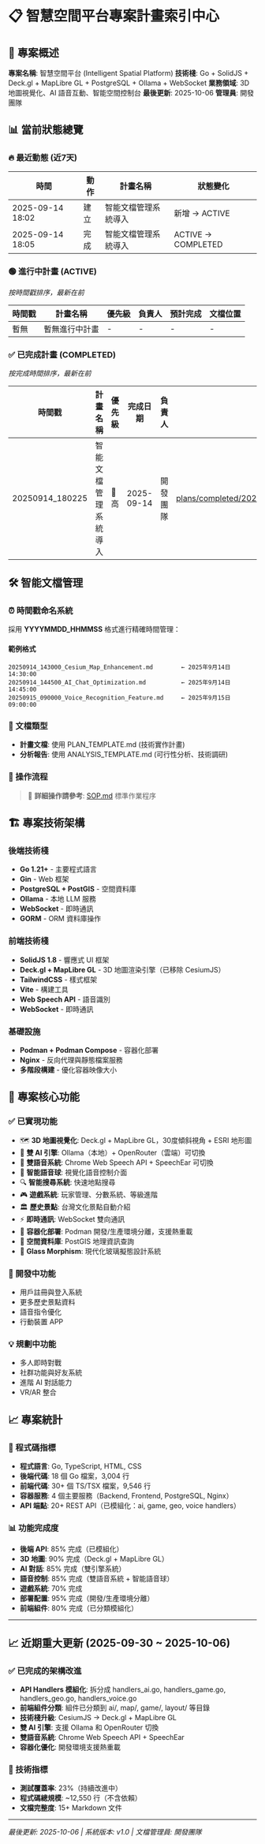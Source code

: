 # 📋 智慧空間平台專案計畫索引中心

## 🎯 專案概述
**專案名稱**: 智慧空間平台 (Intelligent Spatial Platform)
**技術棧**: Go + SolidJS + Deck.gl + MapLibre GL + PostgreSQL + Ollama + WebSocket
**業務領域**: 3D 地圖視覺化、AI 語音互動、智能空間控制台
**最後更新**: 2025-10-06
**管理員**: 開發團隊

## 📊 當前狀態總覽

### 🔥 最近動態 (近7天)
| 時間 | 動作 | 計畫名稱 | 狀態變化 |
|------|------|---------|----------|
| 2025-09-14 18:02 | 建立 | 智能文檔管理系統導入 | 新增 → ACTIVE |
| 2025-09-14 18:05 | 完成 | 智能文檔管理系統導入 | ACTIVE → COMPLETED |

### 🟢 進行中計畫 (ACTIVE)
*按時間戳排序，最新在前*

| 時間戳 | 計畫名稱 | 優先級 | 負責人 | 預計完成 | 文檔位置 |
|-------|---------|--------|---------|----------|----------|
| 暫無 | 暫無進行中計畫 | - | - | - | - |

### ✅ 已完成計畫 (COMPLETED)
*按完成時間排序，最新在前*

| 時間戳 | 計畫名稱 | 優先級 | 完成日期 | 負責人 | 文檔位置 |
|-------|---------|--------|----------|---------|----------|
| 20250914_180225 | 智能文檔管理系統導入 | 🔴高 | 2025-09-14 | 開發團隊 | [plans/completed/20250914_180225_Document_Management_System_Implementation.md](./plans/completed/20250914_180225_Document_Management_System_Implementation.md) |

## 🛠️ 智能文檔管理

### ⏰ 時間戳命名系統
採用 **YYYYMMDD_HHMMSS** 格式進行精確時間管理：

#### 範例格式
```
20250914_143000_Cesium_Map_Enhancement.md        ← 2025年9月14日 14:30:00
20250914_144500_AI_Chat_Optimization.md          ← 2025年9月14日 14:45:00
20250915_090000_Voice_Recognition_Feature.md     ← 2025年9月15日 09:00:00
```

### 📝 文檔類型
- **計畫文檔**: 使用 PLAN_TEMPLATE.md (技術實作計畫)
- **分析報告**: 使用 ANALYSIS_TEMPLATE.md (可行性分析、技術調研)

### 🔄 操作流程
> 📖 **詳細操作請參考**: [SOP.md](./SOP.md) 標準作業程序

## 🏗️ 專案技術架構

### 後端技術棧
- **Go 1.21+** - 主要程式語言
- **Gin** - Web 框架
- **PostgreSQL + PostGIS** - 空間資料庫
- **Ollama** - 本地 LLM 服務
- **WebSocket** - 即時通訊
- **GORM** - ORM 資料庫操作

### 前端技術棧
- **SolidJS 1.8** - 響應式 UI 框架
- **Deck.gl + MapLibre GL** - 3D 地圖渲染引擎（已移除 CesiumJS）
- **TailwindCSS** - 樣式框架
- **Vite** - 構建工具
- **Web Speech API** - 語音識別
- **WebSocket** - 即時通訊

### 基礎設施
- **Podman + Podman Compose** - 容器化部署
- **Nginx** - 反向代理與靜態檔案服務
- **多階段構建** - 優化容器映像大小

## 🎯 專案核心功能

### ✅ 已實現功能
- 🗺️ **3D 地圖視覺化**: Deck.gl + MapLibre GL，30度傾斜視角 + ESRI 地形圖
- 🤖 **雙 AI 引擎**: Ollama（本地）+ OpenRouter（雲端）可切換
- 🎤 **雙語音系統**: Chrome Web Speech API + SpeechEar 可切換
- 🎯 **智能語音球**: 視覺化語音控制介面
- 🔍 **智能搜尋系統**: 快速地點搜尋
- 🎮 **遊戲系統**: 玩家管理、分數系統、等級進階
- 🏛️ **歷史景點**: 台灣文化景點自動介紹
- ⚡ **即時通訊**: WebSocket 雙向通訊
- 🐳 **容器化部署**: Podman 開發/生產環境分離，支援熱重載
- 📍 **空間資料庫**: PostGIS 地理資訊查詢
- 🎨 **Glass Morphism**: 現代化玻璃擬態設計系統

### 🚀 開發中功能
- 用戶註冊與登入系統
- 更多歷史景點資料
- 語音指令優化
- 行動裝置 APP

### 💡 規劃中功能
- 多人即時對戰
- 社群功能與好友系統
- 進階 AI 對話能力
- VR/AR 整合

## 📈 專案統計

### 🔢 程式碼指標
- **程式語言**: Go, TypeScript, HTML, CSS
- **後端代碼**: 18 個 Go 檔案，3,004 行
- **前端代碼**: 30+ 個 TS/TSX 檔案，9,546 行
- **容器服務**: 4 個主要服務（Backend, Frontend, PostgreSQL, Nginx）
- **API 端點**: 20+ REST API（已模組化：ai, game, geo, voice handlers）

### 📊 功能完成度
- **後端 API**: 85% 完成（已模組化）
- **3D 地圖**: 90% 完成（Deck.gl + MapLibre GL）
- **AI 對話**: 85% 完成（雙引擎系統）
- **語音控制**: 85% 完成（雙語音系統 + 智能語音球）
- **遊戲系統**: 70% 完成
- **部署配置**: 95% 完成（開發/生產環境分離）
- **前端組件**: 80% 完成（已分類模組化）

---

## 📈 近期重大更新 (2025-09-30 ~ 2025-10-06)

### ✅ 已完成的架構改進
- **API Handlers 模組化**: 拆分成 handlers_ai.go, handlers_game.go, handlers_geo.go, handlers_voice.go
- **前端組件分類**: 組件已分類到 ai/, map/, game/, layout/ 等目錄
- **技術棧升級**: CesiumJS → Deck.gl + MapLibre GL
- **雙 AI 引擎**: 支援 Ollama 和 OpenRouter 切換
- **雙語音系統**: Chrome Web Speech API + SpeechEar
- **容器化優化**: 開發環境支援熱重載

### 🚀 技術指標
- **測試覆蓋率**: 23%（持續改進中）
- **程式碼總規模**: ~12,550 行（不含依賴）
- **文檔完整度**: 15+ Markdown 文件

---

*最後更新: 2025-10-06 | 系統版本: v1.0 | 文檔管理員: 開發團隊*